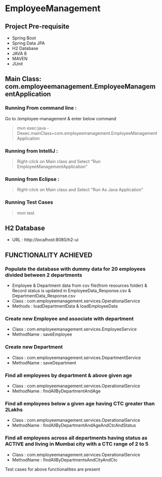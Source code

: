 # EmployeeManagement

## Project Pre-requisite 
- Spring Boot
- Spring Data JPA
- H2 Database
- JAVA 8
- MAVEN
- JUnit

## Main Class: com.employeemanagement.EmployeeManagementApplication

### Running From command line :
Go to /employee-management & enter below command
> mvn exec:java  -Dexec.mainClass=com.employeemanagement.EmployeeManagementApplication

### Running from IntelliJ :
> Right-click on Main class and Select "Run EmployeeManagementApplication"

### Running from Eclipse : 
> Right-click on Main class and Select "Run As Java Application"

### Running Test Cases
> mvn test

## H2 Database
- URL : http://localhost:8080/h2-ui

## FUNCTIONALITY ACHIEVED

### Populate the database with dummy data for 20 employees divided between 2 departments
- Employee & Department data from csv file(from resources folder) & Record status is updated in EmployeeData_Response.csv & DepartmentData_Response.csv
- Class : com.employeemanagement.services.OperationalService
- Methods : loadDepartmentData & loadEmployeeData

### Create new Employee and associate with department
- Class : com.employeemanagement.services.EmployeeService
- MethodName : saveEmployee

### Create new Department
- Class : com.employeemanagement.services.DepartmentService
- MethodName : saveDepartment

### Find all employees by department & above given age
- Class : com.employeemanagement.services.OperationalService
- MethodName : findAllByDepartmentAndAge

### Find all employees below a given age having CTC greater than 2Lakhs
- Class : com.employeemanagement.services.OperationalService
- MethodName : findAllByDepartmentAndAgeAndCtcAndStatus

### Find all employees across all departments having status as ACTIVE and living in Mumbai city with a CTC range of 2 to 5
- Class : com.employeemanagement.services.OperationalService
- MethodName : findAllByDepartmentsAndCityAndCtc

Test cases for above functionalities are present
